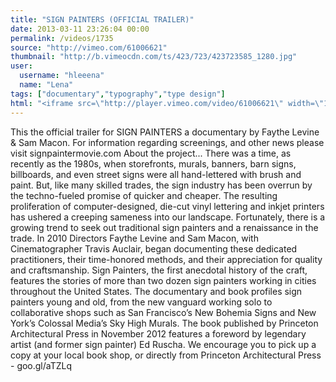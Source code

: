 ```yaml
---
title: "SIGN PAINTERS (OFFICIAL TRAILER)"
date: 2013-03-11 23:26:04 00:00
permalink: /videos/1735
source: "http://vimeo.com/61006621"
thumbnail: "http://b.vimeocdn.com/ts/423/723/423723585_1280.jpg"
user:
  username: "hleeena"
  name: "Lena"
tags: ["documentary","typography","type design"]
html: "<iframe src=\"http://player.vimeo.com/video/61006621\" width=\"1280\" height=\"720\" frameborder=\"0\" webkitAllowFullScreen mozallowfullscreen allowFullScreen></iframe>"
---
```


This the official trailer for SIGN PAINTERS a documentary by Faythe Levine & Sam Macon. For information regarding screenings, and other news please visit signpaintermovie.com
About the project...
There was a time, as recently as the 1980s, when storefronts, murals, banners, barn signs, billboards, and even street signs were all hand-lettered with brush and paint. But, like many skilled trades, the sign industry has been overrun by the techno-fueled promise of quicker and cheaper. The resulting proliferation of computer-designed, die-cut vinyl lettering and inkjet printers has ushered a creeping sameness into our landscape. Fortunately, there is a growing trend to seek out traditional sign painters and a renaissance in the trade.
In 2010 Directors Faythe Levine and Sam Macon, with Cinematographer Travis Auclair, began documenting these dedicated practitioners, their time-honored methods, and their appreciation for quality and craftsmanship. Sign Painters, the first anecdotal history of the craft, features the stories of more than two dozen sign painters working in cities throughout the United States. The documentary and book profiles sign painters young and old, from the new vanguard working solo to collaborative shops such as San Francisco’s New Bohemia Signs and New York’s Colossal Media’s Sky High Murals.
The book published by Princeton Architectural Press in November 2012 features a foreword by legendary artist (and former sign painter) Ed Ruscha. We encourage you to pick up a copy at your local book shop, or directly from Princeton Architectural Press - goo.gl/aTZLq
